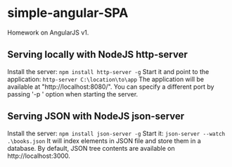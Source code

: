 # simple-angular-SPA

Homework on AngularJS v1.

## Serving locally with NodeJS http-server

Install the server: `npm install http-server -g`
Start it and point to the application: `http-server C:\location\to\app`
The application will be available at "http://localhost:8080/". You can specify a different port by passing '-p <port>' option when starting the server.

## Serving JSON with NodeJS json-server

Install the server: `npm install json-server -g`
Start it: `json-server --watch .\books.json`
It will index elements in JSON file and store them in a database. By default, JSON tree contents are available on http://localhost:3000.
